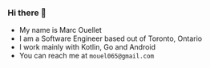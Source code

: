 ### Hi there 👋

- My name is Marc Ouellet
- I am a Software Engineer based out of Toronto, Ontario
- I work mainly with Kotlin, Go and Android
- You can reach me at `mouel065@gmail.com`
